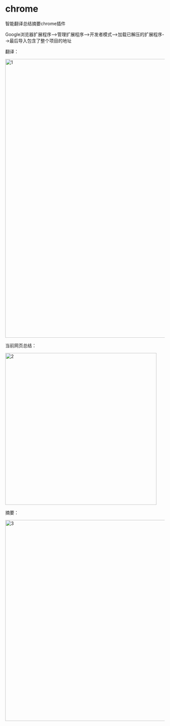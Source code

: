 # chrome
智能翻译总结摘要chrome插件

Google浏览器扩展程序-->管理扩展程序-->开发者模式-->加载已解压的扩展程序-->最后导入包含了整个项目的地址

翻译：

<img width="878" alt="1" src="https://github.com/user-attachments/assets/6af9a8c5-1649-4cb5-ac61-6526db32e9a6" />

当前网页总结：

<img width="478" alt="2" src="https://github.com/user-attachments/assets/d2b7b1f6-55bd-4b74-9a80-6b63f033a649" />

摘要：

<img width="633" alt="3" src="https://github.com/user-attachments/assets/6072d378-31d5-4e1d-b4b7-073eefed2648" />
